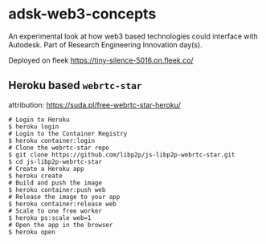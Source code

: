 # adsk-web3-concepts
An experimental look at how web3 based technologies could interface with Autodesk. Part of Research Engineering Innovation day(s).

Deployed on fleek https://tiny-silence-5016.on.fleek.co/

## Heroku based `webrtc-star`
attribution: https://suda.pl/free-webrtc-star-heroku/
  
```shell
# Login to Heroku
$ heroku login
# Login to the Container Registry
$ heroku container:login
# Clone the webrtc-star repo
$ git clone https://github.com/libp2p/js-libp2p-webrtc-star.git
$ cd js-libp2p-webrtc-star
# Create a Heroku app
$ heroku create
# Build and push the image
$ heroku container:push web
# Release the image to your app
$ heroku container:release web
# Scale to one free worker
$ heroku ps:scale web=1
# Open the app in the browser
$ heroku open
```

